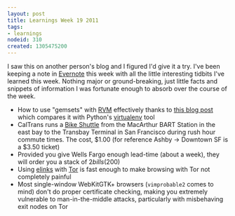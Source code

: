 ```yaml
--- 
layout: post
title: Learnings Week 19 2011
tags: 
- learnings
nodeid: 310
created: 1305475200
---
```

I saw this on another person's blog and I figured I'd give it a try. I've been keeping a note in [Evernote](http://www.evernote.com) this week with all the little interesting tidbits I've learned this week. Nothing major or ground-breaking, just little facts and snippets of information I was fortunate enough to absorb over the course of the week.

* How to use "gemsets" with  [RVM](https://rvm.beginrescueend.com/) effectively thanks to [this blog post](http://gillesfabio.com/blog/2011/03/01/rvm-for-pythonistas-virtualenv-for-rubyists/) which compares it with Python's [virtualenv](http://pypi.python.org/pypi/virtualenv) tool
* CalTrans runs a [Bike Shuttle](http://www.dot.ca.gov/dist4/shuttle.htm) from the MacArthur BART Station in the east bay to the Transbay Terminal in San Francisco during rush hour commute times. The cost, $1.00 (for reference Ashby -> Downtown SF is a $3.50 ticket)
* Provided you give Wells Fargo enough lead-time (about a week), they will order you a stack of $2 bills ($200)
* Using [elinks](http://elinks.or.cz/) with [Tor](https://www.torproject.org) is fast enough to make browsing with Tor not completely painful
* Most single-window WebKitGTK+ browsers (`vimprobable2` comes to mind) don't do proper certificate checking, making you extremely vulnerable to man-in-the-middle attacks, particularly with misbehaving exit nodes on Tor
